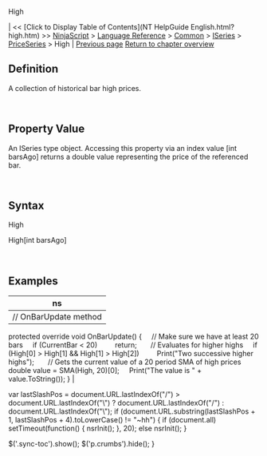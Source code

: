 ﻿










 


High







| &lt;&lt; [Click to Display Table of Contents](NT HelpGuide English.html?high.htm) &gt;&gt;
 [NinjaScript](ninjascript.htm) &gt; [Language Reference](language_reference_wip.htm) &gt; [Common](common.htm) &gt; [ISeries<t>](iseriest.htm) &gt; [PriceSeries<double>](priceseries.htm) &gt;
High | [Previous page](closes.htm)
[Return to chapter overview](priceseries.htm)










Definition
----------


A collection of historical bar high prices.


 


Property Value
--------------


An ISeries<double> type object. Accessing this property via an index value [int barsAgo] returns a double value representing the price of the referenced bar.


 


Syntax
------


High  

High[int barsAgo]



 



Examples
--------




| ns |
| --- |
| // OnBarUpdate method
protected override void OnBarUpdate()
{
     // Make sure we have at least 20 bars
     if (CurrentBar &lt; 20)
         return;
 
     // Evaluates for higher highs
     if (High[0] &gt; High[1] &amp;&amp; High[1] &gt; High[2])
         Print("Two successive higher highs");
 
     // Gets the current value of a 20 period SMA of high prices
     double value = SMA(High, 20)[0];
     Print("The value is " + value.ToString());
} |






 
 var lastSlashPos = document.URL.lastIndexOf("/") &gt; document.URL.lastIndexOf("\\") ? document.URL.lastIndexOf("/") : document.URL.lastIndexOf("\\");
 if (document.URL.substring(lastSlashPos + 1, lastSlashPos + 4).toLowerCase() != "~hh") {
 if (document.all) setTimeout(function() {
 nsrInit();
 }, 20);
 else nsrInit();
 }
 
 
 $('.sync-toc').show();
 $('p.crumbs').hide();
 }
 
 
 



</double></double></t></double></t>